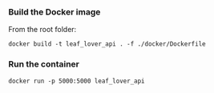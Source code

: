 ### **Build the Docker image**

From the root folder:  

`docker build -t leaf_lover_api . -f ./docker/Dockerfile`

### **Run the container**

`docker run -p 5000:5000 leaf_lover_api`

